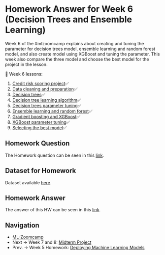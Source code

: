 # Homework Answer for Week 6 (Decision Trees and Ensemble Learning)
Week 6 of the #mlzoomcamp explains about creating and tuning the parameter for decision trees model, ensemble learning and random forest model, and also create model using XGBoost and tuning the parameter. This week also compare the three model and choose the best model for the project in the lesson. 

:book: Week 6 lessons:
1. [Credit risk scoring project](https://github.com/alexeygrigorev/mlbookcamp-code/blob/master/course-zoomcamp/06-trees/01-credit-risk.md):white_check_mark:
2. [Data cleaning and preparation](https://github.com/alexeygrigorev/mlbookcamp-code/blob/master/course-zoomcamp/06-trees/02-data-prep.md):white_check_mark:
3. [Decision trees](https://github.com/alexeygrigorev/mlbookcamp-code/blob/master/course-zoomcamp/06-trees/03-decision-trees.md):white_check_mark:
4. [Decision tree learning algorithm](https://github.com/alexeygrigorev/mlbookcamp-code/blob/master/course-zoomcamp/06-trees/04-decision-tree-learning.md):white_check_mark:
5. [Decision trees parameter tuning](https://github.com/alexeygrigorev/mlbookcamp-code/blob/master/course-zoomcamp/06-trees/05-decision-tree-tuning.nd):white_check_mark:
6. [Ensemble learning and random forest](https://github.com/alexeygrigorev/mlbookcamp-code/blob/master/course-zoomcamp/06-trees/06-random-forest.md):white_check_mark:
7. [Gradient boosting and XGBoost](https://github.com/alexeygrigorev/mlbookcamp-code/blob/master/course-zoomcamp/06-trees/07-boosting.md):white_check_mark:
8. [XGBoost parameter tuning](https://github.com/alexeygrigorev/mlbookcamp-code/blob/master/course-zoomcamp/06-trees/08-xgb-tuning.md):white_check_mark:
9. [Selecting the best model](https://github.com/alexeygrigorev/mlbookcamp-code/blob/master/course-zoomcamp/06-trees/09-final-model.md):white_check_mark:

## Homework Question
The Homework question can be seen in this [link](https://github.com/alexeygrigorev/mlbookcamp-code/blob/master/course-zoomcamp/06-trees/homework.md).

## Dataset for Homework
Dataset available [here](https://raw.githubusercontent.com/madityarafip/My-Machine-Learning/main/Dataset/AB_NYC_2019.csv).

## Homework Answer
The answer of this HW can be seen in this [link](https://github.com/madityarafip/My-Machine-Learning/blob/main/ML-Zoomcamp/HW-Week-6/MLZoomcamp_HW6.ipynb).

## Navigation
* [ML-Zoomcamp](https://github.com/madityarafip/My-Machine-Learning/tree/main/ML-Zoomcamp)
* Next  -> Week 7 and 8: [Midterm Project](https://github.com/madityarafip/My-Machine-Learning/tree/main/ML-Zoomcamp/Midterm-Project-Week-7)
* Prev. -> Week 5 Homework: [Deploying Machine Learning Models](https://github.com/madityarafip/My-Machine-Learning/tree/main/ML-Zoomcamp/HW-Week-5)
